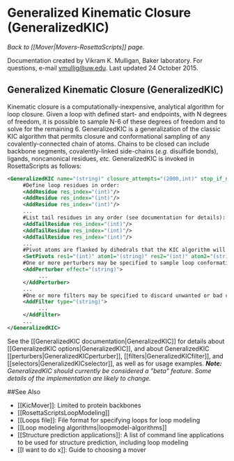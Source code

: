 # Generalized Kinematic Closure (GeneralizedKIC)
*Back to [[Mover|Movers-RosettaScripts]] page.*

Documentation created by Vikram K. Mulligan, Baker laboratory.  For questions, e-mail vmullig@uw.edu.  Last updated 24 October 2015.

## Generalized Kinematic Closure (GeneralizedKIC)

Kinematic closure is a computationally-inexpensive, analytical algorithm for loop closure.  Given a loop with defined start- and endpoints, with N degrees of freedom, it is possible to sample N-6 of these degrees of freedom and to solve for the remaining 6.  GeneralizedKIC is a generalization of the classic KIC algorithm that permits closure and conformational sampling of any covalently-connected chain of atoms.  Chains to be closed can include backbone segments, covalently-linked side-chains (_e.g._ disulfide bonds), ligands, noncanonical residues, _etc._  GeneralizedKIC is invoked in RosettaScripts as follows:
```xml
<GeneralizedKIC name="(string)" closure_attempts="(2000,int)" stop_if_no_solution="(0,int)" stop_when_n_solutions_found="(0,int)" selector="(string)" selector_scorefunction="(string)" selector_kbt="(1.0,Real)" contingent_filter="(string)" correct_polymer_dependent_atoms="(false,bool)">
     #Define loop residues in order:
     <AddResidue res_index="(int)"/>
     <AddResidue res_index="(int)"/>
     <AddResidue res_index="(int)"/>
     ...
     #List tail residues in any order (see documentation for details):
     <AddTailResidue res_index="(int)"/>
     <AddTailResidue res_index="(int)"/>
     <AddTailResidue res_index="(int)"/>
     ...
     #Pivot atoms are flanked by dihedrals that the KIC algorithm will solve for in order to enforce closure:
     <SetPivots res1="(int)" atom1="(string)" res2="(int)" atom2="(string)" res3="(int)" atom3="(string)" />
     #One or more perturbers may be specified to sample loop conformations:
     <AddPerturber effect="(string)">
          ...
     </AddPerturber>
     ...
     #One or more filters may be specified to discard unwanted or bad closure solutions:
     <AddFilter type="(string)">
          ...
     </AddFilter>
     ...
</GeneralizedKIC>
```
See the [[GeneralizedKIC documentation|GeneralizedKIC]] for details about [[GeneralizedKIC options|GeneralizedKIC]], and about GeneralizedKIC [[perturbers|GeneralizedKICperturber]], [[filters|GeneralizedKICfilter]], and [[selectors|GeneralizedKICselector]], as well as for usage examples.  _**Note:** GeneralizedKIC should currently be considered a "beta" feature.  Some details of the implementation are likely to change._


##See Also

* [[KicMover]]: Limited to protein backbones
* [[RosettaScriptsLoopModeling]]
* [[Loops file]]: File format for specifying loops for loop modeling
* [[Loop modeling algorithms|loopmodel-algorithms]]
* [[Structure prediction applications]]: A list of command line applications to be used for structure prediction, including loop modeling
* [[I want to do x]]: Guide to choosing a mover
